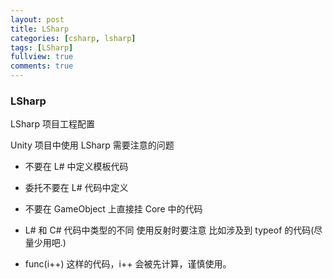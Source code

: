 ```yaml
---
layout: post
title: LSharp
categories: [csharp, lsharp]
tags: [LSharp]
fullview: true
comments: true
---
```


### LSharp

LSharp 项目工程配置

Unity 项目中使用 LSharp 需要注意的问题

  *  不要在 L# 中定义模板代码

  *  委托不要在 L# 代码中定义

  *  不要在 GameObject 上直接挂 Core 中的代码

  *  L# 和 C# 代码中类型的不同 使用反射时要注意 比如涉及到 typeof 的代码(尽量少用吧.)

  *  func(i++) 这样的代码，i++ 会被先计算，谨慎使用。


